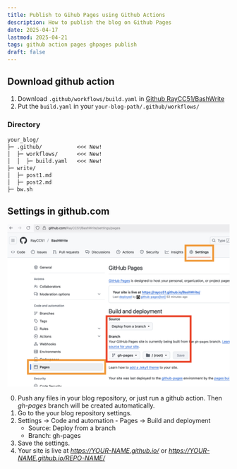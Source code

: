 ```yaml
---
title: Publish to Gihub Pages using Github Actions
description: How to publish the blog on Github Pages
date: 2025-04-17
lastmod: 2025-04-21
tags: github action pages ghpages publish
draft: false
---
```


## Download github action

1. Download `.github/workflows/build.yaml` in [Github RayCC51/BashWrite](https://github.com/raycc51/bashwrite)
2. Put the `build.yaml` in your `your-blog-path/.github/workflows/`

### Directory

```
your_blog/
├─ .github/           <<< New!
│  ├─ workflows/      <<< New!
│  │  ├─ build.yaml   <<< New!
├─ write/
│  ├─ post1.md
│  ├─ post2.md
├─ bw.sh
```

## Settings in github.com

![setting image](pages-setting.png)

0. Push any files in your blog repository, or just run a github action. Then *gh-pages* branch will be created automatically.
1. Go to the your blog repository settings.
2. Settings -> Code and automation - Pages -> Build and deployment
    - Source: Deploy from a branch
    - Branch: gh-pages
3. Save the settings.
4. Your site is live at *https://YOUR-NAME.github.io/* or *https://YOUR-NAME.github.io/REPO-NAME/*
